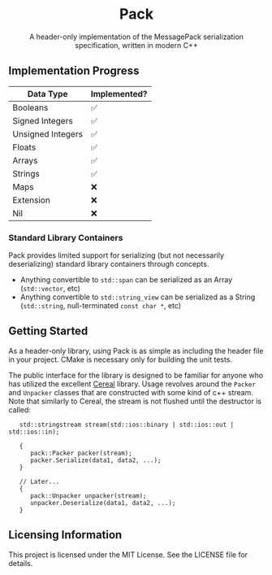 <h1 align="center">Pack</h1>

<div align="center">
A header-only implementation of the MessagePack serialization specification, written in modern C++
</div>

## Implementation Progress

| Data Type          | Implemented? |
|--------------------|---------------------|
| Booleans           | :white_check_mark:  |
| Signed Integers    | :white_check_mark:  |
| Unsigned Integers  | :white_check_mark:  |
| Floats             | :white_check_mark:  |
| Arrays             | :white_check_mark:  |
| Strings            | :white_check_mark:  |
| Maps               | :x:                 |
| Extension          | :x:                 |
| Nil                | :x:                 |

### Standard Library Containers

Pack provides limited support for serializing (but not necessarily deserializing) standard library containers through concepts. 

* Anything convertible to `std::span` can be serialized as an Array (`std::vector`, etc)
* Anything convertible to `std::string_view` can be serialized as a String (`std::string`, null-terminated `const char *`, etc)

## Getting Started

As a header-only library, using Pack is as simple as including the header file in your project. CMake is necessary only for building the unit tests. 

The public interface for the library is designed to be familiar for anyone who has utilized the excellent [Cereal](https://uscilab.github.io/cereal/) library. Usage revolves around the `Packer` and `Unpacker` classes that are constructed with some kind of c++ stream. Note that similarly to Cereal, the stream is not 
flushed until the destructor is called: 

```
   std::stringstream stream(std::ios::binary | std::ios::out | std::ios::in);

   {
      pack::Packer packer(stream);
      packer.Serialize(data1, data2, ...);
   }

   // Later...
   {
      pack::Unpacker unpacker(stream);
      unpacker.Deserialize(data1, data2, ...);
   }
```

## Licensing Information

This project is licensed under the MIT License. See the LICENSE file for details. 


